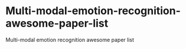 # Multi-modal-emotion-recognition-awesome-paper-list
Multi-modal emotion recognition awesome paper list 
